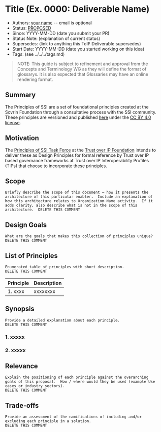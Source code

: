 # Title (Ex. 0000: Deliverable Name)
- Authors: [your name](you@github-email) -- email is optional
- Status: [PROPOSED](./process/lifecycle_management.md)
- Since: YYYY-MM-DD (date you submit your PR)
- Status Note: (explanation of current status)  
- Supersedes: (link to anything this ToIP Deliverable  supersedes)
- Start Date: YYYY-MM-DD (date you started working on this idea)
- Tags: (see ../../../tags.md)

>NOTE: This guide is subject to refinement and approval from the Concepts and Terminology WG as they will define the format of glossarys. It is also expected that Glossaries may have an online rendering format.

## Summary

The Principles of SSI are a set of foundational principles created at the Sovrin Foundation through a consultative process with the SSI community. These principles are versioned and published [here](https://sovrin.org/principles-of-ssi/) under the [CC BY 4.0 license](https://creativecommons.org/licenses/by/4.0/).

## Motivation

The [Principles of SSI Task Force](https://wiki.trustoverip.org/display/HOME/Principles+of+SSI+Task+Force) at the [Trust over IP Foundation](https://trustoverip.org/) intends to deliver these as Design Principles for formal reference by Trust over IP based governance frameworks at Trust over IP Interoperability Profiles (TIPs) that choose to incorporate these principles.

## Scope

```
Briefly describe the scope of this document – how it presents the architecture of this particular enabler.  Include an explanation of how this architecture relates to Organization Name activity.  If it adds clarity, also describe what is not in the scope of this architecture.  DELETE THIS COMMENT
```

## Design Goals
```
What are the goals that makes this collection of principles unique?
DELETE THIS COMMENT
```

## List of Principles

```
Enumerated table of principles with short description.
DELETE THIS COMMENT
```

| Principle | Description |
| --- | --- |
| 1. xxxx | xxxxxxxx |

## Synopsis

```
Provide a detailed explanation about each principle.
DELETE THIS COMMENT
```

### 1. xxxxx

### 2. xxxxx


## Relevance

```
Explain the positioning of each principle against the overarching goals of this proposal.  How / where would they be used (example Use cases or industry sectors).
DELETE THIS COMMENT
```

## Trade-offs
```
Provide an assessment of the ramifications of including and/or excluding each principle in a solution.
DELETE THIS COMMENT
```
